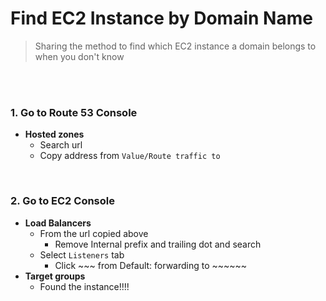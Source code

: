 # Find EC2 Instance by Domain Name

> Sharing the method to find which EC2 instance a domain belongs to when you don't know

<br>

<br>

### 1. Go to Route 53 Console

- **Hosted zones**
  - Search url
  - Copy address from `Value/Route traffic to`

<br>

### 2. Go to EC2 Console

- **Load Balancers**
  - From the url copied above
    - Remove Internal prefix and trailing dot and search
  - Select `Listeners` tab
    - Click ~~~ from Default: forwarding to ~~~~~~
- **Target groups**
  - Found the instance!!!!

<br> 
